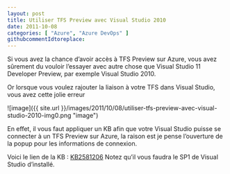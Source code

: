```yaml
---
layout: post
title: Utiliser TFS Preview avec Visual Studio 2010
date: 2011-10-08
categories: [ "Azure", "Azure DevOps" ]
githubcommentIdtoreplace: 
---
```


Si vous avez la chance d’avoir accès à TFS Preview sur Azure, vous avez sûrement du vouloir l’essayer avec autre chose que Visual Studio 11 Developer Preview, par exemple Visual Studio 2010.

Or lorsque vous voulez rajouter la liaison à votre TFS dans Visual Studio, vous avez cette jolie erreur

![image]({{ site.url }}/images/2011/10/08/utiliser-tfs-preview-avec-visual-studio-2010-img0.png "image")

En effet, il vous faut appliquer un KB afin que votre Visual Studio puisse se connecter à un TFS Preview sur Azure, la raison est je pense l’ouverture de la popup pour les informations de connexion.

Voici le lien de la KB : [KB2581206](http://go.microsoft.com/fwlink/?LinkID=212065 "KB2581206") Notez qu’il vous faudra le SP1 de Visual Studio d’installé.
